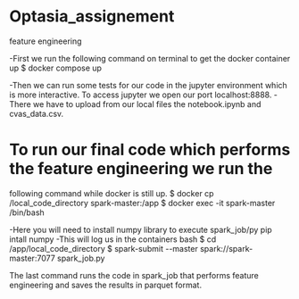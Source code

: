 # Optasia_assignement
feature engineering

-First we run the following command on terminal to get the docker container up
    $ docker compose up
    
-Then we can run some tests for our code in the jupyter environment which is 
more interactive. To access jupyter we open our port localhost:8888.
-There we have to upload from our local files the notebook.ipynb and cvas_data.csv.

# To run our final code which performs the feature engineering we run the 
following command while docker is still up.
    $ docker cp /local_code_directory spark-master:/app
    $ docker exec -it spark-master /bin/bash

 -Here you will need to install numpy library to execute spark_job/py
     pip intall numpy
  -This will log us in the containers bash
      $ cd /app/local_code_directory
      $ spark-submit --master spark://spark-master:7077 spark_job.py 

      
  The last command runs the code in spark_job that performs feature
  engineering and saves the results in parquet format.
